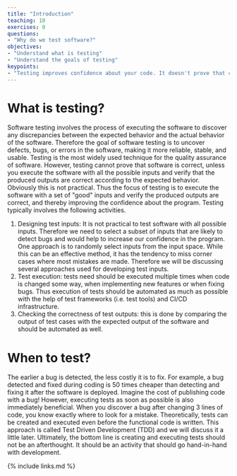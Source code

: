 ```yaml
---
title: "Introduction"
teaching: 10
exercises: 0
questions:
- "Why do we test software?"
objectives:
- "Understand what is testing"
- "Understand the goals of testing"
keypoints:
- "Testing improves confidence about your code. It doesn't prove that code is correct."
---
```

# What is testing?
Software testing involves the process of executing the software to discover any
discrepancies between the expected behavior and the actual behavior of the
software. Therefore the goal of software testing is to uncover defects, bugs,
or errors in the software, making it more reliable, stable, and usable. Testing
is the most widely used technique for the quality assurance of software.
However, testing cannot prove that software is correct, unless you execute
the software with all the possible inputs and verify that the produced outputs
are correct according to the expected behavior. Obviously this is not
practical. Thus the focus of testing is to execute the software with a set of
"good" inputs and verify the produced outputs are correct, and thereby
improving the confidence about the program. Testing typically
involves the following activities.
1. Designing test inputs: It is not practical to test software with all 
   possible inputs. Therefore we need to select a subset of
   inputs that are likely to detect bugs and would help to increase our confidence
   in the program. One approach is to randomly select inputs from the input space.
   While this can be an effective method, it has the tendency to miss corner cases
   where most mistakes are made. Therefore we will be discussing several
   approaches used for developing test inputs.
2. Test execution: tests need should be executed multiple times when code is
   changed some way, when implementing new features or when fixing bugs. Thus
   execution of tests should be automated as much as possible with the help of
   test frameworks (i.e. test tools) and CI/CD infrastructure.
3. Checking the correctness of test outputs: this is done by comparing the
   output of test cases with the expected output of the software and should be
   automated as well.

# When to test?
The earlier a bug is detected, the less costly it is to fix. For example, a bug
detected and fixed during coding is 50 times cheaper than detecting and fixing
it after the software is deployed. Imagine the cost of publishing code with a bug!
However, executing tests as soon as possible is also immediately beneficial.
When you discover a bug after changing 3 lines of code, you know exactly where
to look for a mistake.  Theoretically, tests can be created and executed even
before the functional code is written. This approach is called Test
Driven Development (TDD) and we will discuss it a little later.  Ultimately,
the bottom line is creating and executing tests should not be an afterthought.
It should be an activity that should go hand-in-hand with development.

{% include links.md %}

